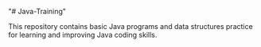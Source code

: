 "# Java-Training" 

This repository contains basic Java programs and data structures practice for learning and improving Java coding skills.
